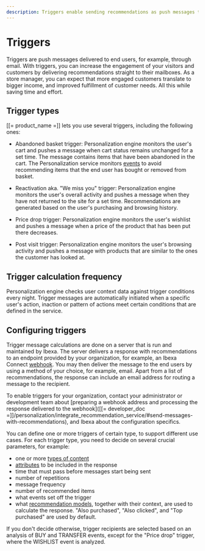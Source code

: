 ```yaml
---
description: Triggers enable sending recommendations as push messages to customers.
---
```


# Triggers

Triggers are push messages delivered to end users, for example, through email.
With triggers, you can increase the engagement of your visitors and customers by delivering recommendations straight to their mailboxes.
As a store manager, you can expect that more engaged customers translate to bigger income, and improved fulfillment of customer needs.
All this while saving time and effort.

## Trigger types

[[= product_name =]] lets you use several triggers, including the following ones:

- Abandoned basket trigger: Personalization engine monitors the user's cart and pushes a message when cart status remains unchanged for a set time.
The message contains items that have been abandoned in the cart.
The Personalization service monitors [events](event_types.md) to avoid recommending items that the end user has bought or removed from basket.

- Reactivation aka. "We miss you" trigger: Personalization engine monitors the user's overall activity and pushes a message when they have not returned to the site for a set time.
Recommendations are generated based on the user's purchasing and browsing history.

- Price drop trigger: Personalization engine monitors the user's wishlist and pushes a message when a price of the product that has been put there decreases.

- Post visit trigger: Personalization engine monitors the user's browsing activity and pushes a message with products that are similar to the ones the customer has looked at.

## Trigger calculation frequency

Personalization engine checks user context data against trigger conditions every night.
Trigger messages are automatically initiated when a specific user's action, inaction or pattern of actions meet certain conditions that are defined in the service.

## Configuring triggers

Trigger message calculations are done on a server that is run and maintained by Ibexa.
The server delivers a response with recommendations to an endpoint provided by your organization, for example, an Ibexa Connect [webhook](https://doc.ibexa.co/projects/connect/en/latest/tools/webhooks/).
You may then deliver the message to the end users by using a method of your choice, for example, email.
Apart from a list of recommendations, the response can include an email address for routing a message to the recipient.

To enable triggers for your organization, contact your administrator or development team about [preparing a webhook address and processing the response delivered to the webhook]([[= developer_doc =]]/personalization/integrate_recommendation_service/#send-messages-with-recommendations), and Ibexa about the configuration specifics.

You can define one or more triggers of certain type, to support different use cases.
For each trigger type, you need to decide on several crucial parameters, for example:

- one or more [types of content](content_types.md)
- [attributes](recommendation_models.md/#nominal-attributes) to be included in the response
- time that must pass before messages start being sent
- number of repetitions
- message frequency
- number of recommended items
- what events set off the trigger
- what [recommendation models](recommendation_models.md), together with their context, are used to calculate the response.
"Also purchased", "Also clicked", and "Top purchased" are used by default.

If you don't decide otherwise, trigger recipients are selected based on an analysis of BUY and TRANSFER events, except for the "Price drop" trigger, where the WISHLIST event is analyzed.

